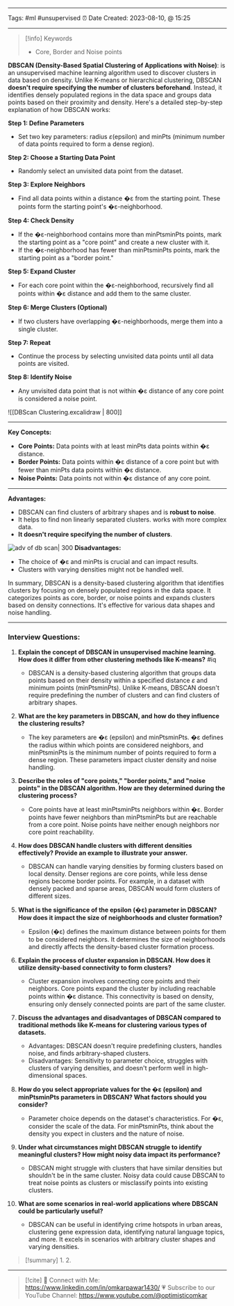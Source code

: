 ------------------------- 
Tags: #ml #unsupervised 
⏰ Date Created:  2023-08-10, @ 15:25

---
>[!info] Keywords
>* Core, Border and Noise points


**DBSCAN (Density-Based Spatial Clustering of Applications with Noise)**: is an unsupervised machine learning algorithm used to discover clusters in data based on density. Unlike K-means or hierarchical clustering, DBSCAN **doesn't require specifying the number of clusters beforehand**. Instead, it identifies densely populated regions in the data space and groups data points based on their proximity and density. Here's a detailed step-by-step explanation of how DBSCAN works:

**Step 1: Define Parameters**

- Set two key parameters: radius $\varepsilon$(epsilon) and minPts (minimum number of data points required to form a dense region).

**Step 2: Choose a Starting Data Point**

- Randomly select an unvisited data point from the dataset.

**Step 3: Explore Neighbors**

- Find all data points within a distance �ε from the starting point. These points form the starting point's �ε-neighborhood.

**Step 4: Check Density**

- If the �ε-neighborhood contains more than minPtsminPts points, mark the starting point as a "core point" and create a new cluster with it.
- If the �ε-neighborhood has fewer than minPtsminPts points, mark the starting point as a "border point."

**Step 5: Expand Cluster**

- For each core point within the �ε-neighborhood, recursively find all points within �ε distance and add them to the same cluster.

**Step 6: Merge Clusters (Optional)**

- If two clusters have overlapping �ε-neighborhoods, merge them into a single cluster.

**Step 7: Repeat**

- Continue the process by selecting unvisited data points until all data points are visited.

**Step 8: Identify Noise**

- Any unvisited data point that is not within �ε distance of any core point is considered a noise point.

![[DBScan Clustering.excalidraw | 800]]

----
**Key Concepts:**

- **Core Points:** Data points with at least minPts data points within �ε distance.
- **Border Points:** Data points within �ε distance of a core point but with fewer than minPts data points within �ε distance.
- **Noise Points:** Data points not within �ε distance of any core point.

----
**Advantages:**

- DBSCAN can find clusters of arbitrary shapes and is **robust to noise**.
- It helps to find non linearly separated clusters. works with more complex data. 
- **It doesn't require specifying the number of clusters**.

![adv of db scan| 300](https://upload.wikimedia.org/wikipedia/commons/thumb/0/05/DBSCAN-density-data.svg/800px-DBSCAN-density-data.svg.png)
**Disadvantages:**

- The choice of �ε and minPts is crucial and can impact results.
- Clusters with varying densities might not be handled well.

In summary, DBSCAN is a density-based clustering algorithm that identifies clusters by focusing on densely populated regions in the data space. It categorizes points as core, border, or noise points and expands clusters based on density connections. It's effective for various data shapes and noise handling.

-----
### Interview Questions:
1. **Explain the concept of DBSCAN in unsupervised machine learning. How does it differ from other clustering methods like K-means?** #iq 
    
    - DBSCAN is a density-based clustering algorithm that groups data points based on their density within a specified distance $\varepsilon$ and minimum points (minPtsminPts). Unlike K-means, DBSCAN doesn't require predefining the number of clusters and can find clusters of arbitrary shapes.
2. **What are the key parameters in DBSCAN, and how do they influence the clustering results?**
    
    - The key parameters are �ε (epsilon) and minPtsminPts. �ε defines the radius within which points are considered neighbors, and minPtsminPts is the minimum number of points required to form a dense region. These parameters impact cluster density and noise handling.
3. **Describe the roles of "core points," "border points," and "noise points" in the DBSCAN algorithm. How are they determined during the clustering process?**
    
    - Core points have at least minPtsminPts neighbors within �ε. Border points have fewer neighbors than minPtsminPts but are reachable from a core point. Noise points have neither enough neighbors nor core point reachability.
4. **How does DBSCAN handle clusters with different densities effectively? Provide an example to illustrate your answer.**
    
    - DBSCAN can handle varying densities by forming clusters based on local density. Denser regions are core points, while less dense regions become border points. For example, in a dataset with densely packed and sparse areas, DBSCAN would form clusters of different sizes.
5. **What is the significance of the epsilon (�ε) parameter in DBSCAN? How does it impact the size of neighborhoods and cluster formation?**
    
    - Epsilon (�ε) defines the maximum distance between points for them to be considered neighbors. It determines the size of neighborhoods and directly affects the density-based cluster formation process.
6. **Explain the process of cluster expansion in DBSCAN. How does it utilize density-based connectivity to form clusters?**
    
    - Cluster expansion involves connecting core points and their neighbors. Core points expand the cluster by including reachable points within �ε distance. This connectivity is based on density, ensuring only densely connected points are part of the same cluster.
7. **Discuss the advantages and disadvantages of DBSCAN compared to traditional methods like K-means for clustering various types of datasets.**
    
    - Advantages: DBSCAN doesn't require predefining clusters, handles noise, and finds arbitrary-shaped clusters.
    - Disadvantages: Sensitivity to parameter choice, struggles with clusters of varying densities, and doesn't perform well in high-dimensional spaces.
8. **How do you select appropriate values for the �ε (epsilon) and minPtsminPts parameters in DBSCAN? What factors should you consider?**
    
    - Parameter choice depends on the dataset's characteristics. For �ε, consider the scale of the data. For minPtsminPts, think about the density you expect in clusters and the nature of noise.
9. **Under what circumstances might DBSCAN struggle to identify meaningful clusters? How might noisy data impact its performance?**
    
    - DBSCAN might struggle with clusters that have similar densities but shouldn't be in the same cluster. Noisy data could cause DBSCAN to treat noise points as clusters or misclassify points into existing clusters.
10. **What are some scenarios in real-world applications where DBSCAN could be particularly useful?**
    
    - DBSCAN can be useful in identifying crime hotspots in urban areas, clustering gene expression data, identifying natural language topics, and more. It excels in scenarios with arbitrary cluster shapes and varying densities.


>[!summary] 
>1. 
>2. 

----
>[!cite]
> 🤝 Connect with Me: https://www.linkedin.com/in/omkarpawar1430/
> 💗 Subscribe to our YouTube Channel: https://www.youtube.com/@optimisticomkar
> 
